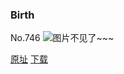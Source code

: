 ### Birth
No.746
![图片不见了~~~](https://imgs.xkcd.com/comics/birth.png)

[原址](https://xkcd.com//746) [下载](https://imgs.xkcd.com/comics/birth.png)

